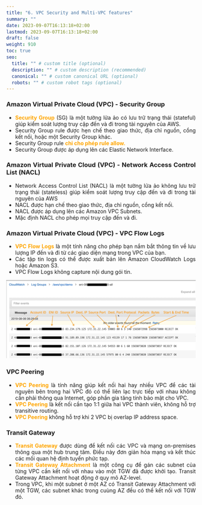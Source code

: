 ```yaml
---
title: "6. VPC Security and Multi-VPC features"
summary: ""
date: 2023-09-07T16:13:18+02:00
lastmod: 2023-09-07T16:13:18+02:00
draft: false
weight: 910
toc: true
seo:
  title: "" # custom title (optional)
  description: "" # custom description (recommended)
  canonical: "" # custom canonical URL (optional)
  robots: "" # custom robot tags (optional)
---
```

<style>body {text-align: justify}</style>

### Amazon Virtual Private Cloud (VPC) - Security Group
- <span style="color: orange; font-weight:bold;">Security Group</span> (SG) là một tường lửa ảo có lưu trữ trạng thái (stateful) giúp kiểm soát lượng truy cập đến và đi trong tài nguyên của AWS.
- Security Group rule được hẹn chế theo giao thức, địa chỉ nguồn, cổng kết nối, hoặc một Security Group khác.
- Security Group rule <span style="color: orange; font-weight:bold;">chỉ cho phép rule allow.</span>
- Security Group được áp dụng lên các Elastic Network Interface.

### Amazon Virtual Private Cloud (VPC) - Network Access Control List (NACL)
- Network Access Control List (NACL) là một tường lửa ảo không lưu trữ trạng thái (stateless) giúp kiểm soát lượng truy cập đến và đi trong tài nguyên của AWS
- NACL được hạn chế theo giao thức, địa chỉ nguồn, cổng kết nối.
- NACL được áp dụng lên các Amazon VPC Subnets.
- Mặc định NACL cho phép mọi truy cập đến và đi.

### Amazon Virtual Private Cloud (VPC) - VPC Flow Logs
- <span style="color: orange; font-weight:bold;">VPC Flow Logs</span> là một tính năng cho phép bạn nắm bắt thông tin về lưu lượng IP đến và đi từ các giao diện mạng trong VPC của bạn.
- Các tập tin logs có thể được xuất bản lên Amazon CloudWatch Logs hoặc Amazon S3.
- VPC Flow Logs không capture nội dung gói tin.

![alt](images/vpc-flowlogs.png)

### VPC Peering
- <span style="color: orange; font-weight:bold;">VPC Peering</span> là tính năng giúp kết nối hai hay nhiều VPC để các tài nguyên bên trong hai VPC đó có thể liên lạc trực tiếp với nhau không cần phải thông qua Internet, góp phần gia tăng tính bảo mật cho VPC.
- <span style="color: orange; font-weight:bold;">VPC Peering</span> là kết nối cần tạo 1:1 giữa hai VPC thành viên, không hỗ trợ transitive routing.
- <span style="color: orange; font-weight:bold;">VPC Peering</span> không hỗ trợ khi 2 VPC bị overlap IP address space.

### Transit Gateway
- <span style="color: orange; font-weight:bold;">Transit Gateway</span> được dùng để kết nối các VPC và mạng on-premises thông qua một hub trung tâm. Điều này đơn giản hóa mạng và kết thúc các mối quan hệ định tuyến phức tạp.
- <span style="color: orange; font-weight:bold;">Transit Gateway Attachment</span> là một công cụ để gán các subnet của từng VPC cần kết nối với nhau vào một TGW đã được khởi tạo. Transit Gateway Attachment hoạt động ở quy mô AZ-level.
- Trong VPC, khi một subnet ở một AZ có Transit Gateway Attachment với một TGW, các subnet khác trong cuùng AZ đều có thể kết nối với TGW đó.
